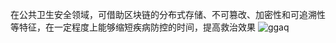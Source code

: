 在公共卫生安全领域，可借助区块链的分布式存储、不可篡改、加密性和可追溯性等特征，在一定程度上能够缩短疾病防控的时间，提高救治效果
![ggaq](https://github.com/peterrrre/epidemic-prevention-and-control-on-blockchain/blob/master/img/ggaq.png)
